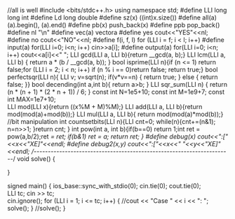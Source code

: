 //all is well
#include <bits/stdc++.h>
using namespace std;
#define LLI long long int
#define Ld long double
#define sz(x) ((int)x.size())
#define all(a) (a).begin(), (a).end()
#define pb(x) push_back(x)
#define ppb pop_back()
#define nl "\n"
#define vec(a) vector<LLI>a
#define yes     cout<<"YES"<<nl; 
#define no      cout<<"NO"<<nl; 
#define f(i, f, l) for (LLI i = f; i < l; i++)
#define input(a)   for(LLI i=0; i<n; i++) cin>>a[i]; 
#define output(a)  for(LLI i=0; i<n; i++) cout<<a[i]<<" "; 
LLI gcd(LLI a, LLI b){return __gcd(a, b);}
LLI lcm(LLI a, LLI b) { return a * (b / __gcd(a, b)); }
bool isprime(LLI n){if (n <= 1) return false;for (LLI i = 2; i < n; i++)
if (n % i == 0)return false;
return true;}
bool perfectsqr(LLI n){ LLI v;   v=sqrt(n); if(v*v==n) { return true; } else { return false; }}
bool decending(int a,int b){ return a>b; }
LLI sqr_sum(LLI n) { return (n * (n + 1) * (2 * n + 1)) / 6; }
const int N=1e5+10;
const int M=1e9+7; 
const int MAX=1e7+10;  
LLI mod(LLI x){return ((x%M + M)%M);}
LLI add(LLI a, LLI b){return mod(mod(a)+mod(b));}
LLI mul(LLI a, LLI b){ return mod(mod(a)*mod(b));}
//bit manipulation 
int countsetbits(LLI n){LLI cnt=0;  while(n){cnt+=(n&1);  n=n>>1;  }return cnt; }
int pow(int a, int b){if(b==0) return 1;int ret = pow(a,b/2);ret *= ret; if(b&1) ret *= a; return ret; }
#define debug(x) cout<<":["<<x<<"XE]"<<endl;
#define debug2(x,y) cout<<":["<<x<<" "<<y<<"XE]"<<endl;
/*----------------------------------------------------------------------*/
void solve() 
{
 
}

signed main()
{
    ios_base::sync_with_stdio(0); 
    cin.tie(0);
    cout.tie(0);  
    LLI tc; cin >> tc;  
    cin.ignore();
    for (LLI i = 1; i <= tc; i++)
    {
        //cout << "Case " << i << ": ";
        solve(); 
    }
    //solve();
}
